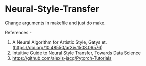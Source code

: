 # Neural-Style-Transfer

Change arguments in makefile and just do make.

References - 
1. A Neural Algorithm for Artistic Style, Gatys et. (https://doi.org/10.48550/arXiv.1508.06576)
2. Intuitive Guide to Neural Style Transfer, Towards Data Science
3. https://github.com/alexis-jacq/Pytorch-Tutorials
